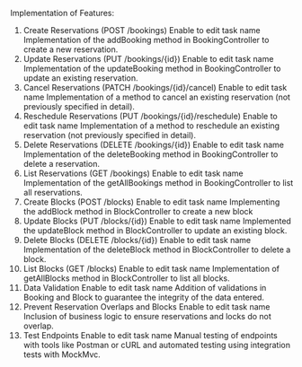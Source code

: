 Implementation of Features:
1. Create Reservations (POST /bookings)
Enable to edit task name
Implementation of the addBooking method in BookingController to create a new reservation.
2. Update Reservations (PUT /bookings/{id})
Enable to edit task name
Implementation of the updateBooking method in BookingController to update an existing reservation.
3. Cancel Reservations (PATCH /bookings/{id}/cancel)
Enable to edit task name
Implementation of a method to cancel an existing reservation (not previously specified in detail).
4. Reschedule Reservations (PUT /bookings/{id}/reschedule)
Enable to edit task name
Implementation of a method to reschedule an existing reservation (not previously specified in detail).
5. Delete Reservations (DELETE /bookings/{id})
Enable to edit task name
Implementation of the deleteBooking method in BookingController to delete a reservation.
6. List Reservations (GET /bookings)
Enable to edit task name
Implementation of the getAllBookings method in BookingController to list all reservations.
7. Create Blocks (POST /blocks)
Enable to edit task name
Implementing the addBlock method in BlockController to create a new block
8. Update Blocks (PUT /blocks/{id})
Enable to edit task name
Implemented the updateBlock method in BlockController to update an existing block.
9. Delete Blocks (DELETE /blocks/{id})
Enable to edit task name
Implementation of the deleteBlock method in BlockController to delete a block.
10. List Blocks (GET /blocks)
Enable to edit task name
Implementation of getAllBlocks method in BlockController to list all blocks.
11. Data Validation
Enable to edit task name
Addition of validations in Booking and Block to guarantee the integrity of the data entered.
12. Prevent Reservation Overlaps and Blocks
Enable to edit task name
Inclusion of business logic to ensure reservations and locks do not overlap.
13. Test Endpoints
Enable to edit task name
Manual testing of endpoints with tools like Postman or cURL and automated testing using integration tests with MockMvc.
